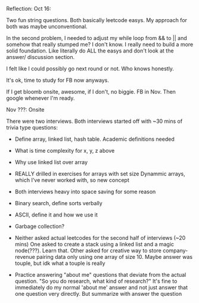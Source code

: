 


Reflection:
Oct 16:

Two fun string questions. Both basically leetcode easys. 
My approach for both was maybe unconventional. 

In the second problem, I needed to adjust my while loop from && to ||
and somehow that really stumped me? I don't know. I really need
to build a more solid foundation. Like literally do ALL the easys
and don't look at the answer/ discussion section. 

I felt like I could possibly go next round or not. Who knows honestly. 

It's ok, time to study for FB now anyways. 

If I get bloomb onsite, awesome, if I don't, no biggie. FB in Nov. Then google
whenever I'm ready. 


Nov ???: Onsite 

There were two interviews. Both interviews started off with ~30 mins of trivia type questions:
- Define array, linked list, hash table. Academic definitions needed 
- What is time complexity for x, y, z above
- Why use linked list over array 
- REALLY drilled in exercises for arrays with set size
Dynammic arrays, which I've never worked with, so new concept 
- Both interviews heavy into space saving for some reason 
- Binary search, define sorts verbally 
- ASCII, define it and how we use it 
- Garbage collection? 
- Neither asked actual leetcodes for the second half of interviews (~20 mins)
One asked to create a stack using a linked list and a magic node(???). Learn that.
Other asked for creative way to store company-revenue pairing data only using 
one array of size 10. Maybe answer was touple, but idk what a touple is really 

- Practice answering "about me" questions that deviate from the actual question. "So you do research, what kind of research?" It's fine to immediately do my normal 'about me' answer and not just answer that one question very directly. But summarize with answer the question








